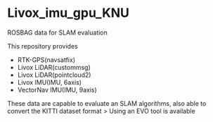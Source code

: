 # Livox_imu_gpu_KNU
ROSBAG data for SLAM evaluation

This repository provides 
- RTK-GPS(navsatfix)
- Livox LiDAR(custommsg)
- Livox LiDAR(pointcloud2)
- Livox IMU(IMU, 6axis)
- VectorNav IMU(IMU, 9axis)

These data are capable to evaluate an SLAM algorithms, also able to convert the KITTI dataset format > Using an EVO tool is available
